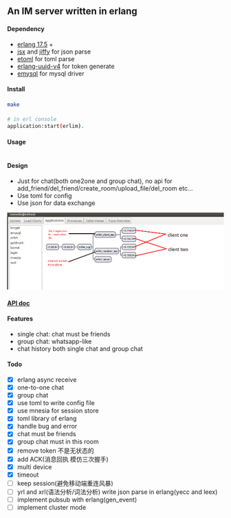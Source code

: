 ## An IM server written in erlang

#### Dependency

* [erlang 17.5](http://www.erlang.org/) +
* [jsx](https://github.com/talentdeficit/jsx) and [jiffy](https://github.com/davisp/jiffy) for json parse
* [etoml](https://github.com/kalta/etoml) for toml parse
* [erlang-uuid-v4](https://github.com/afiskon/erlang-uuid-v4) for token generate
* [emysql](https://github.com/Eonblast/Emysql) for mysql driver

#### Install

```bash
make

# in erl console
application:start(erlim).
```

#### Usage

```erlang
```

#### Design

* Just for chat(both one2one and group chat), no api for add_friend/del_friend/create_room/upload_file/del_room etc...
* Use toml for config
* Use json for data exchange

![structure of erlim](https://raw.githubusercontent.com/FlowerWrong/erlim/master/api/erlim_structure.png)

#### [API doc](https://github.com/FlowerWrong/erlim/tree/master/api)

#### Features

* single chat: chat must be friends
* group chat: whatsapp-like
* chat history both single chat and group chat

#### Todo

- [x] erlang async receive
- [x] one-to-one chat
- [x] group chat
- [x] use toml to write config file
- [x] use mnesia for session store
- [x] toml library of erlang
- [x] handle bug and error
- [x] chat must be friends
- [x] group chat must in this room
- [x] remove token 不是无状态的
- [x] add ACK(消息回执 模仿三次握手)
- [x] multi device
- [x] timeout
- [ ] keep session(避免移动端重连风暴)
- [ ] yrl and xrl(语法分析/词法分析) write json parse in erlang(yecc and leex)
- [ ] implement pubsub with erlang(gen_event)
- [ ] implement cluster mode
